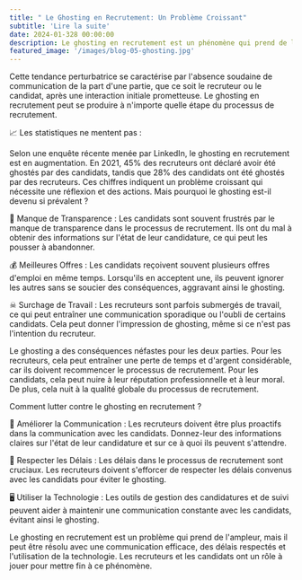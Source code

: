 ```yaml
---
title: " Le Ghosting en Recrutement: Un Problème Croissant"
subtitle: 'Lire la suite'
date: 2024-01-328 00:00:00
description: Le ghosting en recrutement est un phénomène qui prend de l'ampleur ces dernières années, laissant à la fois les recruteurs et les candidats perplexes.
featured_image: '/images/blog-05-ghosting.jpg'
---
```



Cette tendance perturbatrice se caractérise par l'absence soudaine de communication de la part d'une partie, que ce soit le recruteur ou le candidat, après une interaction initiale prometteuse. Le ghosting en recrutement peut se produire à n'importe quelle étape du processus de recrutement.

📈 Les statistiques ne mentent pas :

Selon une enquête récente menée par LinkedIn, le ghosting en recrutement est en augmentation. 
En 2021, 45% des recruteurs ont déclaré avoir été ghostés par des candidats, tandis que 28% des candidats ont été ghostés par des recruteurs. 
Ces chiffres indiquent un problème croissant qui nécessite une réflexion et des actions.
Mais pourquoi le ghosting est-il devenu si prévalent ?

🔖 Manque de Transparence : 
Les candidats sont souvent frustrés par le manque de transparence dans le processus de recrutement. Ils ont du mal à obtenir des informations sur l'état de leur candidature, ce qui peut les pousser à abandonner.

💰 Meilleures Offres : 
Les candidats reçoivent souvent plusieurs offres d'emploi en même temps. Lorsqu'ils en acceptent une, ils peuvent ignorer les autres sans se soucier des conséquences, aggravant ainsi le ghosting.

☠ Surchage de Travail : 
Les recruteurs sont parfois submergés de travail, ce qui peut entraîner une communication sporadique ou l'oubli de certains candidats. 
Cela peut donner l'impression de ghosting, même si ce n'est pas l'intention du recruteur.

Le ghosting a des conséquences néfastes pour les deux parties. 
Pour les recruteurs, cela peut entraîner une perte de temps et d'argent considérable, car ils doivent recommencer le processus de recrutement. 
Pour les candidats, cela peut nuire à leur réputation professionnelle et à leur moral. De plus, cela nuit à la qualité globale du processus de recrutement.

Comment lutter contre le ghosting en recrutement ?

📳 Améliorer la Communication : 
Les recruteurs doivent être plus proactifs dans la communication avec les candidats. 
Donnez-leur des informations claires sur l'état de leur candidature et sur ce à quoi ils peuvent s'attendre.

📆 Respecter les Délais : 
Les délais dans le processus de recrutement sont cruciaux. 
Les recruteurs doivent s'efforcer de respecter les délais convenus avec les candidats pour éviter le ghosting.

🖥 Utiliser la Technologie : 
Les outils de gestion des candidatures et de suivi peuvent aider à maintenir une communication constante avec les candidats, évitant ainsi le ghosting.

Le ghosting en recrutement est un problème qui prend de l'ampleur, mais il peut être résolu avec une communication efficace, des délais respectés et l'utilisation de la technologie. 
Les recruteurs et les candidats ont un rôle à jouer pour mettre fin à ce phénomène. 
